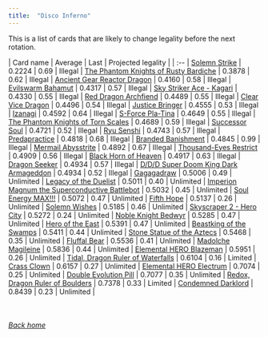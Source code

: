 ```yaml
---
title:  "Disco Inferno"
---
```


This is a list of cards that are likely to change legality before the next rotation.

| Card name | Average | Last | Projected legality |
| :-- |
[Solemn Strike](https://db.ygoprodeck.com/card/?search=Solemn%20Strike) | 0.2224 | 0.69 | Illegal |
[The Phantom Knights of Rusty Bardiche](https://db.ygoprodeck.com/card/?search=The%20Phantom%20Knights%20of%20Rusty%20Bardiche) | 0.3878 | 0.62 | Illegal |
[Ancient Gear Reactor Dragon](https://db.ygoprodeck.com/card/?search=Ancient%20Gear%20Reactor%20Dragon) | 0.4160 | 0.58 | Illegal |
[Evilswarm Bahamut](https://db.ygoprodeck.com/card/?search=Evilswarm%20Bahamut) | 0.4317 | 0.57 | Illegal |
[Sky Striker Ace - Kagari](https://db.ygoprodeck.com/card/?search=Sky%20Striker%20Ace%20-%20Kagari) | 0.4330 | 0.55 | Illegal |
[Red Dragon Archfiend](https://db.ygoprodeck.com/card/?search=Red%20Dragon%20Archfiend) | 0.4489 | 0.55 | Illegal |
[Clear Vice Dragon](https://db.ygoprodeck.com/card/?search=Clear%20Vice%20Dragon) | 0.4496 | 0.54 | Illegal |
[Justice Bringer](https://db.ygoprodeck.com/card/?search=Justice%20Bringer) | 0.4555 | 0.53 | Illegal |
[Izanagi](https://db.ygoprodeck.com/card/?search=Izanagi) | 0.4592 | 0.64 | Illegal |
[S-Force Pla-Tina](https://db.ygoprodeck.com/card/?search=S-Force%20Pla-Tina) | 0.4649 | 0.55 | Illegal |
[The Phantom Knights of Torn Scales](https://db.ygoprodeck.com/card/?search=The%20Phantom%20Knights%20of%20Torn%20Scales) | 0.4689 | 0.59 | Illegal |
[Successor Soul](https://db.ygoprodeck.com/card/?search=Successor%20Soul) | 0.4721 | 0.52 | Illegal |
[Ryu Senshi](https://db.ygoprodeck.com/card/?search=Ryu%20Senshi) | 0.4743 | 0.57 | Illegal |
[Predapractice](https://db.ygoprodeck.com/card/?search=Predapractice) | 0.4818 | 0.68 | Illegal |
[Branded Banishment](https://db.ygoprodeck.com/card/?search=Branded%20Banishment) | 0.4845 | 0.99 | Illegal |
[Mermail Abysstrite](https://db.ygoprodeck.com/card/?search=Mermail%20Abysstrite) | 0.4892 | 0.67 | Illegal |
[Thousand-Eyes Restrict](https://db.ygoprodeck.com/card/?search=Thousand-Eyes%20Restrict) | 0.4909 | 0.56 | Illegal |
[Black Horn of Heaven](https://db.ygoprodeck.com/card/?search=Black%20Horn%20of%20Heaven) | 0.4917 | 0.63 | Illegal |
[Dragon Seeker](https://db.ygoprodeck.com/card/?search=Dragon%20Seeker) | 0.4934 | 0.57 | Illegal |
[D/D/D Super Doom King Dark Armageddon](https://db.ygoprodeck.com/card/?search=D/D/D%20Super%20Doom%20King%20Dark%20Armageddon) | 0.4934 | 0.52 | Illegal |
[Gagagadraw](https://db.ygoprodeck.com/card/?search=Gagagadraw) | 0.5006 | 0.49 | Unlimited |
[Legacy of the Duelist](https://db.ygoprodeck.com/card/?search=Legacy%20of%20the%20Duelist) | 0.5011 | 0.40 | Unlimited |
[Imperion Magnum the Superconductive Battlebot](https://db.ygoprodeck.com/card/?search=Imperion%20Magnum%20the%20Superconductive%20Battlebot) | 0.5032 | 0.45 | Unlimited |
[Soul Energy MAX!!!](https://db.ygoprodeck.com/card/?search=Soul%20Energy%20MAX!!!) | 0.5072 | 0.47 | Unlimited |
[Fifth Hope](https://db.ygoprodeck.com/card/?search=Fifth%20Hope) | 0.5137 | 0.26 | Unlimited |
[Solemn Wishes](https://db.ygoprodeck.com/card/?search=Solemn%20Wishes) | 0.5185 | 0.46 | Unlimited |
[Skyscraper 2 - Hero City](https://db.ygoprodeck.com/card/?search=Skyscraper%202%20-%20Hero%20City) | 0.5272 | 0.24 | Unlimited |
[Noble Knight Bedwyr](https://db.ygoprodeck.com/card/?search=Noble%20Knight%20Bedwyr) | 0.5285 | 0.47 | Unlimited |
[Hero of the East](https://db.ygoprodeck.com/card/?search=Hero%20of%20the%20East) | 0.5391 | 0.47 | Unlimited |
[Beastking of the Swamps](https://db.ygoprodeck.com/card/?search=Beastking%20of%20the%20Swamps) | 0.5411 | 0.44 | Unlimited |
[Stone Statue of the Aztecs](https://db.ygoprodeck.com/card/?search=Stone%20Statue%20of%20the%20Aztecs) | 0.5468 | 0.35 | Unlimited |
[Fluffal Bear](https://db.ygoprodeck.com/card/?search=Fluffal%20Bear) | 0.5536 | 0.41 | Unlimited |
[Madolche Magileine](https://db.ygoprodeck.com/card/?search=Madolche%20Magileine) | 0.5836 | 0.44 | Unlimited |
[Elemental HERO Blazeman](https://db.ygoprodeck.com/card/?search=Elemental%20HERO%20Blazeman) | 0.5951 | 0.26 | Unlimited |
[Tidal, Dragon Ruler of Waterfalls](https://db.ygoprodeck.com/card/?search=Tidal,%20Dragon%20Ruler%20of%20Waterfalls) | 0.6104 | 0.16 | Limited |
[Crass Clown](https://db.ygoprodeck.com/card/?search=Crass%20Clown) | 0.6157 | 0.27 | Unlimited |
[Elemental HERO Electrum](https://db.ygoprodeck.com/card/?search=Elemental%20HERO%20Electrum) | 0.7074 | 0.25 | Unlimited |
[Double Evolution Pill](https://db.ygoprodeck.com/card/?search=Double%20Evolution%20Pill) | 0.7077 | 0.35 | Unlimited |
[Redox, Dragon Ruler of Boulders](https://db.ygoprodeck.com/card/?search=Redox,%20Dragon%20Ruler%20of%20Boulders) | 0.7378 | 0.33 | Limited |
[Condemned Darklord](https://db.ygoprodeck.com/card/?search=Condemned%20Darklord) | 0.8439 | 0.23 | Unlimited |

<br>

###### [Back home](index)